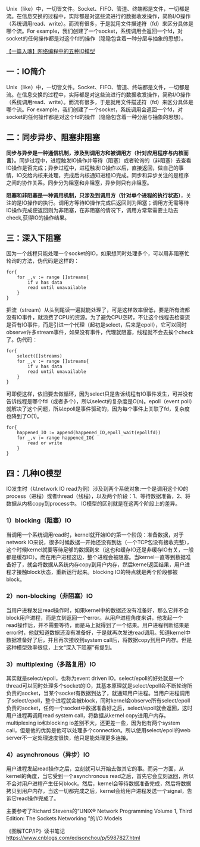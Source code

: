 Unix（like）中，一切皆文件。Socket、FIFO、管道、终端都是文件，一切都是流。在信息交换的过程中，实际都是对这些流进行的数据收发操作，简称I/O操作（系统调用read、write）。而流有很多，于是就用文件描述符（fd）来区分具体是哪个流。For example，我们创建了一个socket，系统调用会返回一个fd，对socket的任何操作都是对这个fd的操作（隐隐包含着一种分层与抽象的思想）。

[【一篇入魂】网络编程中的五种IO模型](https://blog.csdn.net/jiaodaguan/article/details/104000052)<br>


## 一：IO简介 ##
Unix（like）中，一切皆文件。Socket、FIFO、管道、终端都是文件，一切都是流。在信息交换的过程中，实际都是对这些流进行的数据收发操作，简称I/O操作（系统调用read、write）。而流有很多，于是就用文件描述符（fd）来区分具体是哪个流。For example，我们创建了一个socket，系统调用会返回一个fd，对socket的任何操作都是对这个fd的操作（隐隐包含着一种分层与抽象的思想）。

## 二：同步异步、阻塞非阻塞 ##
**同步与异步是一种通信机制，涉及到调用方和被调用方（针对应用程序与内核而言）**。同步过程中，进程触发IO操作并等待（阻塞）或者轮询的（非阻塞）去查看IO操作是否完成；异步过程中，进程触发IO操作以后，直接返回，做自己的事情，IO交给内核来处理，完成后内核通知进程IO完成。同步和异步关注的是程序之间的协作关系。同步分为阻塞和非阻塞，异步则只有非阻塞。

**阻塞和非阻塞是一种调用机制，只涉及到调用方（针对单个进程的执行状态）**，关注的是IO操作的执行。调用方等待IO操作完成后返回则为阻塞；调用方无需等待IO操作完成便返回则为非阻塞，在非阻塞的情况下，调用方常常需要主动去check,获得IO的操作结果。

## 三：深入下阻塞 ##
因为一个线程只能处理一个socket的IO，如果想同时处理多个，可以用非阻塞忙轮询的方法，伪代码是这样的：

    for{
    	for _,v := range []streams{
    		if v has data
    		read until unavailable
    	}
    }
把流（stream）从头到尾读一遍就能处理了，可是这样效率很低，要是所有流都没有IO事件，就浪费了CPU的资源。为了避免CPU空转，不让这个线程去检查流是否有IO事件，而是引进一个代理（起初是select，后来是epoll），它可以同时observe许多stream事件，如果没有事件，代理就阻塞，线程就不会去挨个check了。伪代码：

    for{
    	select([]streams) 
    	for _,v := range []streams{
    		if v has data
    		read until unavailable
    	}
    }
可即便这样，依旧要去做循环，因为select只是告诉线程有IO事件发生，可并没有告诉线程是哪个fd（或者多个），所以select的复杂度是O(n)。epoll（event poll）就解决了这个问题，所以epoll是事件驱动的，因为每个事件上关联了fd，复杂度也降到了O(1)。

    for{
    	happened_IO := append(happened_IO,epoll_wait(epollfd))
    	for _,v := range happened_IO{
      		read or write
    	}
    }

## 四：几种IO模型 ##
IO发生时（以network IO read为例）涉及到两个系统对象:一个是调用这个IO的process（进程）或者thread（线程），以及两个阶段：1、等待数据准备，2、将数据从内核copy到process中。 IO模型的区别就是在这两个阶段上的差异。

### 1）blocking（阻塞）IO ###
当调用一个系统调用read时，kernel就开始IO的第一个阶段：准备数据，对于network IO来说，很多时候数据一开始还没有到达（一个TCP包没有接收完整），这个时候kernel就要等待足够的数据到来（这也和缓存IO还是非缓存IO有关，一般都是缓存IO）。而在用户进程这边，整个进程会被阻塞。当kernel一直等到数据准备好了，就会将数据从系统内存copy到用户内存，然后kernel返回结果，用户进程才接触block状态，重新运行起来。blocking IO的特点就是两个阶段都被block。

### 2）non-blocking（非阻塞）IO ###
当用户进程发出read操作时，如果kernel中的数据还没有准备好，那么它并不会block用户进程，而是立刻返回一个error。从用户进程角度来讲，他发起一个read操作后，并不需要等待，而是马上就得到了一个结果。用户进程判断结果是error时，他就知道数据还没有准备好，于是就再次发送read调用。知道kernel中数据准备好了后，并且再次接收到system call后，将数据copy到用户内存。但是这种模型效率很低，上文“深入下阻塞”有提到。

### 3）multiplexing（多路复用）IO ###
其实就是select/epoll，也称为event driven IO。select/epoll的好处就是一个thread可以同时处理多个socket的IO，其基本原理就是select/epoll会不断轮询所负责的socket，当某个socket有数据到达了，就通知用户进程。当用户进程调用了select/epoll，整个进程就会被block，同时kernel会observe所有select/epoll负责的socket，任何一个socket中数据准备好之后，select/epoll就会返回，这时用户进程再调用read system call，将数据从kernel copy进用户内存。
multiplexing io和blocking io差别不大，还更差一些，因为他有两个system call，但是他的优势是他可以处理多个connection。所以使用select/epoll的web server不一定处理速度很快，他只是能处理更多连接。

### 4）asynchronous（异步）IO ###
用户进程发起read操作之后，立刻就可以开始去做其它的事。而另一方面，从kernel的角度，当它受到一个asynchronous read之后，首先它会立刻返回，所以不会对用户进程产生任何block。然后，kernel会等待数据准备完成，然后将数据拷贝到用户内存，当这一切都完成之后，kernel会给用户进程发送一个signal，告诉它read操作完成了。

主要参考了Richard Stevens的“UNIX® Network Programming Volume 1, Third Edition: The Sockets Networking ”的I/O Models

《图解TCP/IP》读书笔记
https://www.cnblogs.com/edisonchou/p/5987827.html